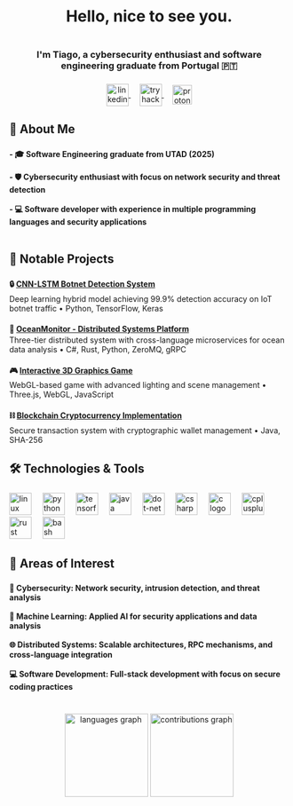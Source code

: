 <h1 align="center">Hello, nice to see you.</h1>

<div align="center">
  <picture>
    <source media="(prefers-color-scheme: dark)" srcset="https://i.imgur.com/N5NpAHS.png" width="0" height="0">
    <source media="(prefers-color-scheme: light)" srcset="https://i.imgur.com/OQUzGpc.png" width="0" height="0">
    <img alt="Invisible Image to fix styling" src="https://i.imgur.com/OQUzGpc.png" width="0" height="0">
  </picture>
</div>

###

<h3 align="center">I'm Tiago, a cybersecurity enthusiast and software engineering graduate from Portugal 🇵🇹</h3>

###

<div align="center">
    <a href="https://www.linkedin.com/in/tiago-silva15" target="_blank">
    <img src="https://img.icons8.com/color/48/000000/linkedin.png" width="40" height="40" align="center" alt="linkedin"/>
  </a>
  &nbsp;&nbsp;&nbsp;
  <a href="https://tryhackme.com/r/p/tsilva15" target="_blank">
    <img src="https://assets.tryhackme.com/img/favicon.png" width="40" height="40" align="center" alt="tryhackme"/>
  </a>
  &nbsp;&nbsp;&nbsp;
  <a href="mailto:tiagoissilva@protonmail.com" target="_blank">
  <img src="https://cdn.simpleicons.org/protonmail/8B89CC" height="35" width="35" align="center" alt="protonmail"/>
  </a>
</div>

###

<h2 align="left">🔐 About Me</h2>

###

<h4 align="left">
- 🎓 Software Engineering graduate from UTAD (2025)<br><br>
- 🛡️ Cybersecurity enthusiast with focus on network security and threat detection<br><br>
- 💻 Software developer with experience in multiple programming languages and security applications<br><br>
</h4>

###
<h2 align="left">🚀 Notable Projects</h2>

###

<div align="left">
  <h4>🔒 <strong><a href="https://github.com/T-silva15/DeepLearning-Botnet_Detection">CNN-LSTM Botnet Detection System</a></strong></h4>
  <p style="margin-top: -15px;">Deep learning hybrid model achieving 99.9% detection accuracy on IoT botnet traffic • Python, TensorFlow, Keras</p>
  
  <h4>🌊 <strong><a href="https://github.com/T-silva15/OceanMonitor">OceanMonitor - Distributed Systems Platform</a></strong></h4>
  <p style="margin-top: -15px;">Three-tier distributed system with cross-language microservices for ocean data analysis • C#, Rust, Python, ZeroMQ, gRPC</p>
  
  <h4>🎮 <strong><a href="https://github.com/T-silva15/3D-BrickBreaker">Interactive 3D Graphics Game</a></strong></h4>
  <p style="margin-top: -15px;">WebGL-based game with advanced lighting and scene management • Three.js, WebGL, JavaScript</p>
  
  <h4>⛓️ <strong><a href="https://github.com/T-silva15/PoW-Blockchain">Blockchain Cryptocurrency Implementation</a></strong></h4>
  <p style="margin-top: -15px;">Secure transaction system with cryptographic wallet management • Java, SHA-256</p>
</div>

###

<h2 align="left">🛠 Technologies & Tools</h2>

###

<div align="left">
  <img src="https://cdn.simpleicons.org/linux/FCC624" height="40" alt="linux logo"  />
  <img width="12" />
  <img src="https://cdn.simpleicons.org/python/3776AB" height="40" alt="python logo"  />
  <img width="12" />
  <img src="https://cdn.jsdelivr.net/gh/devicons/devicon/icons/tensorflow/tensorflow-original.svg" height="40" alt="tensorflow logo"  />
  <img width="12" />
  <img src="https://cdn.jsdelivr.net/gh/devicons/devicon/icons/java/java-original.svg" height="40" alt="java logo"  />
  <img width="12" />
  <img src="https://skillicons.dev/icons?i=dotnet" height="40" alt="dot-net logo"  />
  <img width="12" />
  <img src="https://cdn.jsdelivr.net/gh/devicons/devicon/icons/csharp/csharp-original.svg" height="40" alt="csharp logo"  />
  <img width="12" />
  <img src="https://cdn.jsdelivr.net/gh/devicons/devicon/icons/c/c-original.svg" height="40" alt="c logo"  />
  <img width="12" />
  <img src="https://cdn.jsdelivr.net/gh/devicons/devicon/icons/cplusplus/cplusplus-original.svg" height="40" alt="cplusplus logo"  />
  <img width="12" />
  <img src="https://cdn.jsdelivr.net/gh/devicons/devicon/icons/rust/rust-original.svg" height="40" alt="rust logo"  />
  <img width="12" />
  <img src="https://cdn.simpleicons.org/gnubash/4EAA25" height="40" alt="bash logo"/>
</div>

###

<h2 align="left">🎯 Areas of Interest</h2>

###

<h4 align="left">
🔐 <strong>Cybersecurity</strong>: Network security, intrusion detection, and threat analysis<br><br>
🤖 <strong>Machine Learning</strong>: Applied AI for security applications and data analysis<br><br>
🌐 <strong>Distributed Systems</strong>: Scalable architectures, RPC mechanisms, and cross-language integration<br><br>
💻 <strong>Software Development</strong>: Full-stack development with focus on secure coding practices<br><br>
</h4>

###

<div align="center">
  <img src="https://github-readme-stats.vercel.app/api/top-langs/?username=T-silva15&hide_progress=true&theme=tokyonight" height="150" alt="languages graph"/>
  <img src="https://github-readme-stats.vercel.app/api?username=T-silva15&hide=stars,prs,issues,contribs&show=commits,prs_merged_percentage&show_icons=true&theme=tokyonight&hide_rank=true" height="150" alt="contributions graph" />
</div>

###
